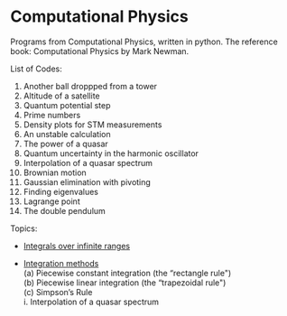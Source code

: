 # Computational Physics
Programs from Computational Physics, written in python. The reference book: Computational Physics by Mark Newman.


List of Codes:

1. Another ball droppped from a tower
2. Altitude of a satellite
3. Quantum potential step
4. Prime numbers
5. Density plots for STM measurements
6. An unstable calculation
7. The power of a quasar
8. Quantum uncertainty in the harmonic oscillator  
9. Interpolation of a quasar spectrum
10. Brownian motion
11. Gaussian elimination with pivoting
12. Finding eigenvalues
13. Lagrange point
14. The double pendulum

Topics:

- [Integrals over infinite ranges](#8.-Quantum-uncertainty-in-the-harmonic-oscillator)

- [Integration methods](#7.-The-power-of-a-quasar)  
(a) Piecewise constant integration (the “rectangle rule")  
(b) Piecewise linear integration (the “trapezoidal rule")   
(c) Simpson’s Rule     
    i. Interpolation of a quasar spectrum
